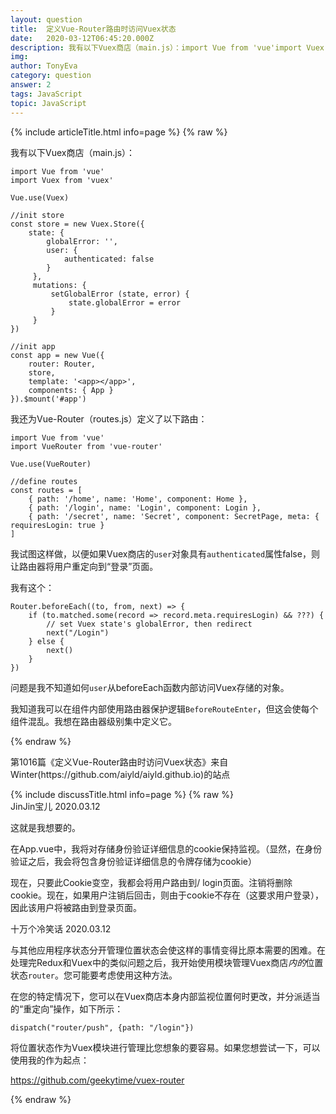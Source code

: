 ```yaml
---
layout: question
title:  定义Vue-Router路由时访问Vuex状态
date:   2020-03-12T06:45:20.000Z
description: 我有以下Vuex商店（main.js）：import Vue from 'vue'import Vuex from 'vuex'Vue.use(...
img: 
author: TonyEva
category: question
answer: 2
tags: JavaScript
topic: JavaScript
---
```

<div class="article-root">
  <div class="article">
    {% include articleTitle.html info=page %}
    {% raw %}
    <div class="article-content"><p><font style="vertical-align: inherit;"><font style="vertical-align: inherit;">我有以下Vuex商店（main.js）：</font></font></p>

<pre><code>import Vue from 'vue'<font></font>
import Vuex from 'vuex'<font></font>
<font></font>
Vue.use(Vuex)<font></font>
<font></font>
//init store<font></font>
const store = new Vuex.Store({<font></font>
    state: {<font></font>
        globalError: '',<font></font>
        user: {<font></font>
            authenticated: false<font></font>
        }<font></font>
     },<font></font>
     mutations: {<font></font>
         setGlobalError (state, error) {<font></font>
             state.globalError = error<font></font>
         }<font></font>
     }<font></font>
})<font></font>
<font></font>
//init app<font></font>
const app = new Vue({<font></font>
    router: Router,<font></font>
    store,<font></font>
    template: '&lt;app&gt;&lt;/app&gt;',<font></font>
    components: { App }<font></font>
}).$mount('#app')<font></font>
</code></pre>

<p><font style="vertical-align: inherit;"><font style="vertical-align: inherit;">我还为Vue-Router（routes.js）定义了以下路由：</font></font></p>

<pre><code>import Vue from 'vue'<font></font>
import VueRouter from 'vue-router'<font></font>
<font></font>
Vue.use(VueRouter)<font></font>
<font></font>
//define routes<font></font>
const routes = [<font></font>
    { path: '/home', name: 'Home', component: Home },<font></font>
    { path: '/login', name: 'Login', component: Login },<font></font>
    { path: '/secret', name: 'Secret', component: SecretPage, meta: { requiresLogin: true }<font></font>
]<font></font>
</code></pre>

<p><font style="vertical-align: inherit;"><font style="vertical-align: inherit;">我试图这样做，以便如果Vuex商店的</font></font><code>user</code><font style="vertical-align: inherit;"><font style="vertical-align: inherit;">对象具有</font></font><code>authenticated</code><font style="vertical-align: inherit;"><font style="vertical-align: inherit;">属性false，则让路由器将用户重定向到“登录”页面。</font></font></p>

<p><font style="vertical-align: inherit;"><font style="vertical-align: inherit;">我有这个：</font></font></p>

<pre><code>Router.beforeEach((to, from, next) =&gt; {<font></font>
    if (to.matched.some(record =&gt; record.meta.requiresLogin) &amp;&amp; ???) {<font></font>
        // set Vuex state's globalError, then redirect<font></font>
        next("/Login")<font></font>
    } else {<font></font>
        next()<font></font>
    }<font></font>
})<font></font>
</code></pre>

<p><font style="vertical-align: inherit;"><font style="vertical-align: inherit;">问题是我不知道如何</font></font><code>user</code><font style="vertical-align: inherit;"><font style="vertical-align: inherit;">从beforeEach函数内部</font><font style="vertical-align: inherit;">访问Vuex存储的</font><font style="vertical-align: inherit;">对象。</font></font></p>

<p><font style="vertical-align: inherit;"><font style="vertical-align: inherit;">我知道我可以在组件内部使用路由器保护逻辑</font></font><code>BeforeRouteEnter</code><font style="vertical-align: inherit;"><font style="vertical-align: inherit;">，但这会使每个组件混乱。</font><font style="vertical-align: inherit;">我想在路由器级别集中定义它。</font></font></p></div>
    {% endraw %}
  </div>
  <p class="winter_mark">第1016篇《定义Vue-Router路由时访问Vuex状态》来自Winter(https://github.com/aiyld/aiyld.github.io)的站点</p>
  <div class="discuss-wrapper">
    {% include discussTitle.html info=page %}
    {% raw %}
    <div class="discuss-item">
        <div class="discuss-parent">
          <div class="discuss-meta">
            <span class="discuss-user">JinJin宝儿</span>
            <span class="discuss-time">2020.03.12</span>
          </div>
          <div class="discuss-comment"><p><font style="vertical-align: inherit;"><font style="vertical-align: inherit;">这就是我想要的。</font></font></p>

<p><font style="vertical-align: inherit;"><font style="vertical-align: inherit;">在App.vue中，我将对存储身份验证详细信息的cookie保持监视。</font><font style="vertical-align: inherit;">（显然，在身份验证之后，我会将包含身份验证详细信息的令牌存储为cookie）</font></font></p>

<p><font style="vertical-align: inherit;"><font style="vertical-align: inherit;">现在，只要此Cookie变空，我都会将用户路由到/ login页面。</font><font style="vertical-align: inherit;">注销将删除cookie。</font><font style="vertical-align: inherit;">现在，如果用户注销后回击，则由于cookie不存在（这要求用户登录），因此该用户将被路由到登录页面。</font></font></p></div>
        </div></div><div class="discuss-item">
        <div class="discuss-parent">
          <div class="discuss-meta">
            <span class="discuss-user">十万个冷笑话</span>
            <span class="discuss-time">2020.03.12</span>
          </div>
          <div class="discuss-comment"><p><font style="vertical-align: inherit;"><font style="vertical-align: inherit;">与其他应用程序状态分开管理位置状态会使这样的事情变得比原本需要的困难。</font><font style="vertical-align: inherit;">在处理完Redux和Vuex中的类似问题之后，我开始</font><font style="vertical-align: inherit;">使用</font><font style="vertical-align: inherit;">模块</font><font style="vertical-align: inherit;">管理</font><font style="vertical-align: inherit;">Vuex商店</font></font><em><font style="vertical-align: inherit;"><font style="vertical-align: inherit;">内的</font></font></em><font style="vertical-align: inherit;"><font style="vertical-align: inherit;">位置状态</font></font><code>router</code><font style="vertical-align: inherit;"><font style="vertical-align: inherit;">。</font><font style="vertical-align: inherit;">您可能要考虑使用这种方法。</font></font></p>

<p><font style="vertical-align: inherit;"><font style="vertical-align: inherit;">在您的特定情况下，您可以在Vuex商店本身内部监视位置何时更改，并分派适当的“重定向”操作，如下所示：</font></font></p>

<pre><code>dispatch("router/push", {path: "/login"})
</code></pre>

<p><font style="vertical-align: inherit;"><font style="vertical-align: inherit;">将位置状态作为Vuex模块进行管理比您想象的要容易。</font><font style="vertical-align: inherit;">如果您想尝试一下，可以使用我的作为起点：</font></font></p>

<p><a href="https://github.com/geekytime/vuex-router" rel="nofollow noreferrer"><font style="vertical-align: inherit;"><font style="vertical-align: inherit;">https://github.com/geekytime/vuex-router</font></font></a></p></div>
        </div></div>
    {% endraw %}
  </div>
<div>

